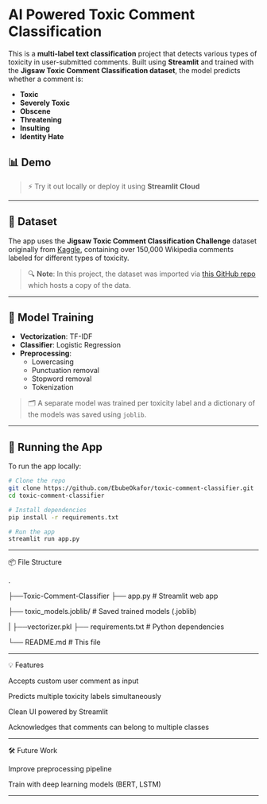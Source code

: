 
# AI Powered Toxic Comment Classification 

This is a **multi-label text classification** project that detects various types of toxicity in user-submitted comments. Built using **Streamlit** and trained with the **Jigsaw Toxic Comment Classification dataset**, the model predicts whether a comment is:

- **Toxic**
- **Severely Toxic**
- **Obscene**
- **Threatening**
- **Insulting**
- **Identity Hate**

## 📊 Demo

> ⚡ Try it out locally or deploy it using **Streamlit Cloud**

---

## 📁 Dataset

The app uses the **Jigsaw Toxic Comment Classification Challenge** dataset originally from [Kaggle](https://www.kaggle.com/c/jigsaw-toxic-comment-classification-challenge), containing over 150,000 Wikipedia comments labeled for different types of toxicity.

> 🔍 **Note**: In this project, the dataset was imported via [this GitHub repo](https://github.com/praj2408/Jigsaw-Toxic-Comment-Classification) which hosts a copy of the data.

---

## 🧠 Model Training

- **Vectorization**: TF-IDF
- **Classifier**: Logistic Regression
- **Preprocessing**:
  - Lowercasing
  - Punctuation removal
  - Stopword removal
  - Tokenization

> 🗂️ A separate model was trained per toxicity label and a dictionary of the models was saved using `joblib`.

---

## 🚀 Running the App

To run the app locally:

```bash
# Clone the repo
git clone https://github.com/EbubeOkafor/toxic-comment-classifier.git
cd toxic-comment-classifier

# Install dependencies
pip install -r requirements.txt

# Run the app
streamlit run app.py
```

---

📦 File Structure

.

├──Toxic-Comment-Classifier
├── app.py               # Streamlit web app

├── toxic_models.joblib/               # Saved trained models (.joblib)

|
├──vectorizer.pkl
├── requirements.txt     # Python dependencies

└── README.md            # This file


---

💡 Features

Accepts custom user comment as input

Predicts multiple toxicity labels simultaneously

Clean UI powered by Streamlit

Acknowledges that comments can belong to multiple classes



---

🛠️ Future Work

Improve preprocessing pipeline

Train with deep learning models (BERT, LSTM)



---
